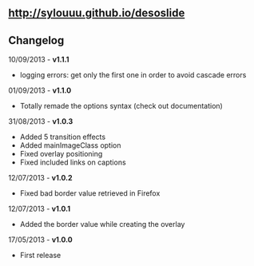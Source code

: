 ## http://sylouuu.github.io/desoslide

## Changelog

10/09/2013 - **v1.1.1**

* logging errors: get only the first one in order to avoid cascade errors

01/09/2013 - **v1.1.0**

* Totally remade the options syntax (check out documentation)

31/08/2013 - **v1.0.3**

* Added 5 transition effects
* Added mainImageClass option
* Fixed overlay positioning
* Fixed included links on captions

12/07/2013 - **v1.0.2**

* Fixed bad border value retrieved in Firefox

12/07/2013 - **v1.0.1**

* Added the border value while creating the overlay

17/05/2013 - **v1.0.0**

* First release